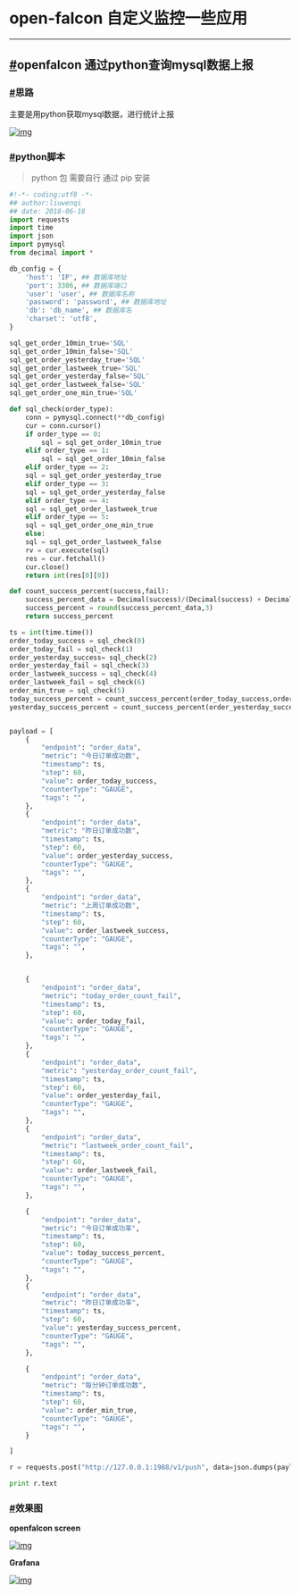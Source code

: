 # open-falcon 自定义监控一些应用

------



## [#](http://www.liuwq.com/views/监控/openfalcon_mysql_select.html#openfalcon-通过python查询mysql数据上报)openfalcon 通过python查询mysql数据上报

### [#](http://www.liuwq.com/views/监控/openfalcon_mysql_select.html#思路)思路

主要是用python获取mysql数据，进行统计上报

[![img](http://img.liuwenqi.com/blog/2019-07-08-095706.jpg)](http://img.liuwenqi.com/blog/2019-07-08-095706.jpg)

### [#](http://www.liuwq.com/views/监控/openfalcon_mysql_select.html#python脚本)python脚本

> python 包 需要自行 通过 pip 安装

```python
#!-*- coding:utf8 -*-
## author:liuwenqi
## date: 2018-06-18
import requests
import time
import json
import pymysql
from decimal import *

db_config = {
    'host': 'IP', ## 数据库地址
    'port': 3306, ## 数据库端口
    'user': 'user', ## 数据库名称
    'password': 'password', ## 数据库地址
    'db': 'db_name', ## 数据库名
    'charset': 'utf8',
}

sql_get_order_10min_true='SQL'
sql_get_order_10min_false='SQL'
sql_get_order_yesterday_true='SQL'
sql_get_order_lastweek_true='SQL'
sql_get_order_yesterday_false='SQL'
sql_get_order_lastweek_false='SQL'
sql_get_order_one_min_true='SQL'

def sql_check(order_type):
    conn = pymysql.connect(**db_config)
    cur = conn.cursor()
    if order_type == 0:
        sql = sql_get_order_10min_true
    elif order_type == 1:
        sql = sql_get_order_10min_false
    elif order_type == 2:
    sql = sql_get_order_yesterday_true
    elif order_type == 3:
    sql = sql_get_order_yesterday_false
    elif order_type == 4:
    sql = sql_get_order_lastweek_true
    elif order_type == 5:
    sql = sql_get_order_one_min_true
    else:
    sql = sql_get_order_lastweek_false
    rv = cur.execute(sql)
    res = cur.fetchall()
    cur.close()
    return int(res[0][0])

def count_success_percent(success,fail):
    success_percent_data = Decimal(success)/(Decimal(success) + Decimal(fail))*100
    success_percent = round(success_percent_data,3)
    return success_percent

ts = int(time.time())
order_today_success = sql_check(0)
order_today_fail = sql_check(1)
order_yesterday_success= sql_check(2)
order_yesterday_fail = sql_check(3)
order_lastweek_success = sql_check(4)
order_lastweek_fail = sql_check(6)
order_min_true = sql_check(5)
today_success_percent = count_success_percent(order_today_success,order_today_fail)
yesterday_success_percent = count_success_percent(order_yesterday_success,order_yesterday_fail)


payload = [
    {
        "endpoint": "order_data",
        "metric": "今日订单成功数",
        "timestamp": ts,
        "step": 60,
        "value": order_today_success,
        "counterType": "GAUGE",
        "tags": "",
    },
    {
        "endpoint": "order_data",
        "metric": "昨日订单成功数",
        "timestamp": ts,
        "step": 60,
        "value": order_yesterday_success,
        "counterType": "GAUGE",
        "tags": "",
    },
    {
        "endpoint": "order_data",
        "metric": "上周订单成功数",
        "timestamp": ts,
        "step": 60,
        "value": order_lastweek_success,
        "counterType": "GAUGE",
        "tags": "",
    },


    {
        "endpoint": "order_data",
        "metric": "today_order_count_fail",
        "timestamp": ts,
        "step": 60,
        "value": order_today_fail,
        "counterType": "GAUGE",
        "tags": "",
    },
    {
        "endpoint": "order_data",
        "metric": "yesterday_order_count_fail",
        "timestamp": ts,
        "step": 60,
        "value": order_yesterday_fail,
        "counterType": "GAUGE",
        "tags": "",
    },
    {
        "endpoint": "order_data",
        "metric": "lastweek_order_count_fail",
        "timestamp": ts,
        "step": 60,
        "value": order_lastweek_fail,
        "counterType": "GAUGE",
        "tags": "",
    },

    {
        "endpoint": "order_data",
        "metric": "今日订单成功率",
        "timestamp": ts,
        "step": 60,
        "value": today_success_percent,
        "counterType": "GAUGE",
        "tags": "",
    },
    {
        "endpoint": "order_data",
        "metric": "昨日订单成功率",
        "timestamp": ts,
        "step": 60,
        "value": yesterday_success_percent,
        "counterType": "GAUGE",
        "tags": "",
    },

    {
        "endpoint": "order_data",
        "metric": "每分钟订单成功数",
        "timestamp": ts,
        "step": 60,
        "value": order_min_true,
        "counterType": "GAUGE",
        "tags": "",
    }

]

r = requests.post("http://127.0.0.1:1988/v1/push", data=json.dumps(payload))

print r.text
```



### [#](http://www.liuwq.com/views/监控/openfalcon_mysql_select.html#效果图)效果图

**openfalcon screen**

[![img](http://img.liuwenqi.com/blog/2019-07-08-100214.jpg)](http://img.liuwenqi.com/blog/2019-07-08-100214.jpg)

**Grafana**

[![img](http://img.liuwenqi.com/blog/2019-07-08-100250.jpg)](http://img.liuwenqi.com/blog/2019-07-08-100250.jpg)